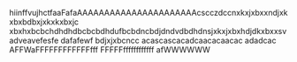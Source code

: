 hiinffvujhctfaaFafaAAAAAAAAAAAAAAAAAAAAAAcscczdccnxkxjxbxxndjxkxbxbdbxjxkxkxbxjc xbxhxbcbchdhdhdbcbcbdhdufbcbdncbdjdndvdbdhdnsjxkxjxbxhdjdkxbxxsvadveavefesfe
dafafewf
bdjxjxbcncc
acascascacadcaacacaacac
adadcac
AFFWaFFFFFFFFFFFFfff
FFFFFffffffffffff
afWWWWWW
